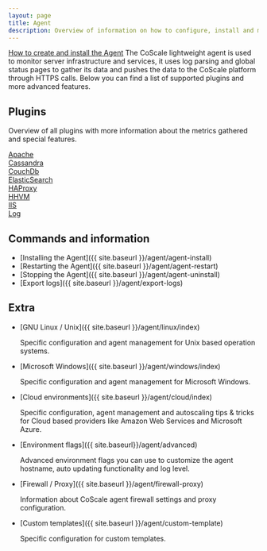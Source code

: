 ```yaml
---
layout: page
title: Agent
description: Overview of information on how to configure, install and maintain the CoScale agent.
---
```


<a href="{{ site.baseurl }}/agent/install" class="btn btn-primary btn-lg pull-right">How to create and install the Agent</a>
The CoScale lightweight agent is used to monitor server infrastructure and services, it uses log parsing and global status pages to gather its data and pushes the data to the CoScale platform through HTTPS calls. Below you can find a list of supported plugins and more advanced features.

## Plugins
Overview of all plugins with more information about the metrics gathered and special features.

<div class="row">
    <div class="col-sm-3"><a href="{{ site.baseurl }}/agent/plugins/apache">Apache</a></div>
    <div class="col-sm-3"><a href="{{ site.baseurl }}/agent/plugins/cassandra">Cassandra</a></div>
    <div class="col-sm-3"><a href="{{ site.baseurl }}/agent/plugins/couchdb">CouchDb</a></div>
    <div class="col-sm-3"><a href="{{ site.baseurl }}/agent/plugins/elasticsearch">ElasticSearch</a></div>
    <div class="col-sm-3"><a href="{{ site.baseurl }}/agent/plugins/haproxy">HAProxy</a></div>
    <div class="col-sm-3"><a href="{{ site.baseurl }}/agent/plugins/hhvm">HHVM</a></div>
    <div class="col-sm-3"><a href="{{ site.baseurl }}/agent/plugins/iis">IIS</a></div>
    <div class="col-sm-3"><a href="{{ site.baseurl }}/agent/plugins/log">Log</a></div>
</div>

## Commands and information

* [Installing the Agent]({{ site.baseurl }}/agent/agent-install)
* [Restarting the Agent]({{ site.baseurl }}/agent/agent-restart)
* [Stopping the Agent]({{ site.baseurl }}/agent/agent-uninstall)
* [Export logs]({{ site.baseurl }}/agent/export-logs)

## Extra

* [GNU Linux / Unix]({{ site.baseurl }}/agent/linux/index)

    Specific configuration and agent management for Unix based operation systems.

* [Microsoft Windows]({{ site.baseurl }}/agent/windows/index)

    Specific configuration and agent management for Microsoft Windows.

* [Cloud environments]({{ site.baseurl }}/agent/cloud/index)

    Specific configuration, agent management and autoscaling tips & tricks for Cloud based providers like Amazon Web Services and Microsoft Azure.

* [Environment flags]({{ site.baseurl}}/agent/advanced)

    Advanced environment flags you can use to customize the agent hostname, auto updating functionality and log level.

* [Firewall / Proxy]({{ site.baseurl }}/agent/firewall-proxy)

    Information about CoScale agent firewall settings and proxy configuration.

* [Custom templates]({{ site.baseurl }}/agent/custom-template)

    Specific configuration for custom templates.
